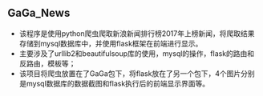## GaGa_News ##
- 该程序是使用python爬虫爬取新浪新闻排行榜2017年上榜新闻，将爬取结果存储到mysql数据库中，并使用flask框架在前端进行显示。
- 主要涉及了urllib2和beautifulsoup库的使用，mysql的操作，flask的路由和反路由，模板等；
- 该项目将爬虫放置在了GaGa包下，将flask放在了另一个包下，4个图片分别是mysql数据库的数据截图和flask执行后的前端显示界面等。
